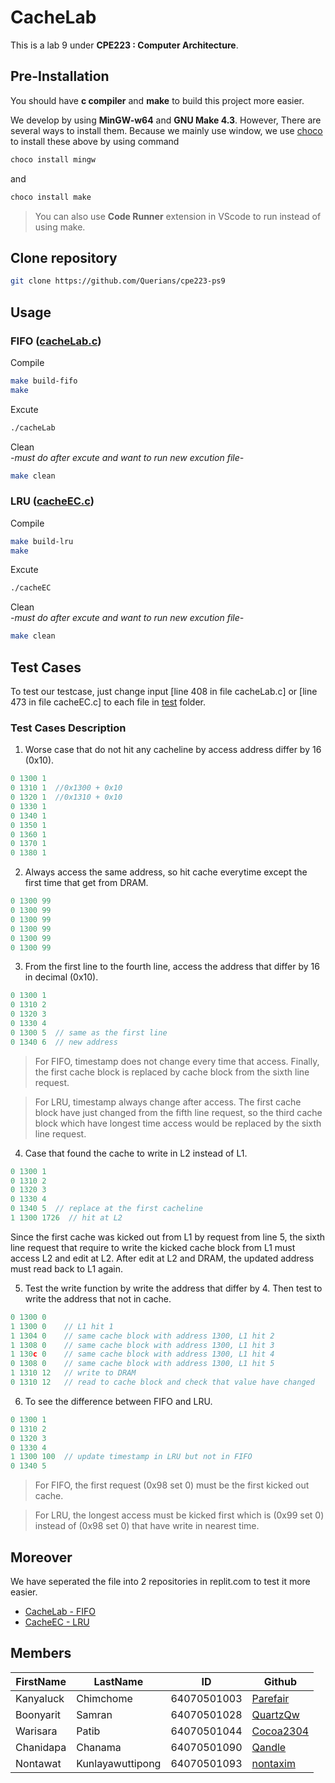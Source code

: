 # CacheLab
This is a lab 9 under **CPE223 : Computer Architecture**.

## Pre-Installation
You should have **c compiler** and **make** to build this project more easier.

We develop by using **MinGW-w64** and **GNU Make 4.3**. However, There are several ways to install them. Because we mainly use window, we use [choco](https://community.chocolatey.org/) to install these above by using command

```bash
choco install mingw
```

and

```bash
choco install make
```

>You can also use **Code Runner** extension in VScode to run instead of using make.

## Clone repository
```bash
git clone https://github.com/Querians/cpe223-ps9
```

## Usage
### FIFO ([cacheLab.c](cacheLab.c))
Compile
```bash
make build-fifo
make
```
Excute
```bash
./cacheLab
```
Clean
<br>*-must do after excute and want to run new excution file-*
```bash
make clean
```

### LRU ([cacheEC.c](cacheEC.c))
Compile
```bash
make build-lru
make
```
Excute
```bash
./cacheEC
```
Clean
<br>*-must do after excute and want to run new excution file-*
```bash
make clean
```

## Test Cases
To test our testcase, just change input [line 408 in file cacheLab.c] or [line 473 in file cacheEC.c] to each file in [test](./test) folder.

### Test Cases Description
1. Worse case that do not hit any cacheline by access address differ by 16 (0x10).
```c
0 1300 1
0 1310 1  //0x1300 + 0x10 
0 1320 1  //0x1310 + 0x10
0 1330 1
0 1340 1
0 1350 1
0 1360 1
0 1370 1
0 1380 1
```

2. Always access the same address, so hit cache everytime except the first time that get from DRAM.
```c
0 1300 99
0 1300 99
0 1300 99
0 1300 99
0 1300 99
0 1300 99
```

3. From the first line to the fourth line, access the address that differ by 16 in decimal (0x10).
```c
0 1300 1
0 1310 2
0 1320 3
0 1330 4
0 1300 5  // same as the first line
0 1340 6  // new address
```
> For FIFO, timestamp does not change every time that access. Finally, the first cache block is replaced by cache block from the sixth line request.

> For LRU, timestamp always change after access. The first cache block have just changed from the fifth line request, so the third cache block which have longest time access would be replaced by the sixth line request.

4. Case that found the cache to write in L2 instead of L1. 
```c
0 1300 1
0 1310 2
0 1320 3
0 1330 4
0 1340 5  // replace at the first cacheline
1 1300 1726  // hit at L2
```
Since the first cache was kicked out from L1 by request from line 5, the sixth line request that require to write the kicked cache block from L1 must access L2 and edit at L2. After edit at L2 and DRAM, the updated address must read back to L1 again.

5. Test the write function by write the address that differ by 4. Then test to write the address that not in cache.
```c
0 1300 0
1 1300 0    // L1 hit 1
1 1304 0    // same cache block with address 1300, L1 hit 2
1 1308 0    // same cache block with address 1300, L1 hit 3
1 130c 0    // same cache block with address 1300, L1 hit 4
0 1308 0    // same cache block with address 1300, L1 hit 5
1 1310 12   // write to DRAM
0 1310 12   // read to cache block and check that value have changed
```

6. To see the difference between FIFO and LRU.
```c
0 1300 1
0 1310 2
0 1320 3
0 1330 4
1 1300 100  // update timestamp in LRU but not in FIFO
0 1340 5
```
> For FIFO, the first request (0x98 set 0) must be the first kicked out cache.

> For LRU, the longest access must be kicked first which is (0x99 set 0) instead of (0x98 set 0) that have write in nearest time.

## Moreover
We have seperated the file into 2 repositories in replit.com to test it more easier.
- [CacheLab - FIFO](https://replit.com/@qimZithe/CPE223-PS9-CacheLab)
- [CacheEC - LRU](https://replit.com/@qimZithe/CPE223-PS9-CacheEC)

## Members

FirstName | LastName | ID | Github
--- | --- | --- | ---
Kanyaluck | Chimchome | 64070501003 | [Parefair](https://github.com/Parefair)
Boonyarit | Samran | 64070501028 | [QuartzQw](https://github.com/QuartzQw)
Warisara | Patib | 64070501044 | [Cocoa2304](https://github.com/Cocoa2304)
Chanidapa | Chanama | 64070501090 | [Qandle](https://github.com/Qandle)
Nontawat | Kunlayawuttipong | 64070501093 | [nontaxim](https://github.com/nontaxim)
